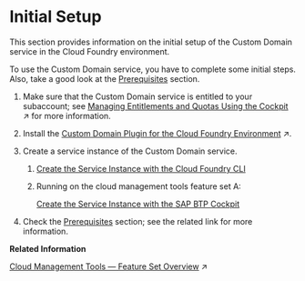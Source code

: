 <!-- loio108177aea2a04d1b9006d96173bfa99a -->

# Initial Setup

This section provides information on the initial setup of the Custom Domain service in the Cloud Foundry environment.

To use the Custom Domain service, you have to complete some initial steps. Also, take a good look at the [Prerequisites](prerequisites-48cdbe7.md) section.

1.  Make sure that the Custom Domain service is entitled to your subaccount; see [Managing Entitlements and Quotas Using the Cockpit](https://help.sap.com/viewer/65de2977205c403bbc107264b8eccf4b/Dev/en-US/c8248745dde24afb91479361de336111.html "When you purchase an enterprise account, you are entitled to use a specific set of resources, such as the amount of memory that can be allocated to your applications.") :arrow_upper_right: for more information.

2.  Install the [Custom Domain Plugin for the Cloud Foundry Environment](https://help.sap.com/viewer/65de2977205c403bbc107264b8eccf4b/Dev/en-US/1832fcd1eec9415694de50f620e5a522.html "The Custom Domain CLI plugin provides functions for creating private keys and certificate signing requests, as well as additional commands for managing your custom domains.") :arrow_upper_right:.

3.  Create a service instance of the Custom Domain service.

    1.  [Create the Service Instance with the Cloud Foundry CLI](create-the-service-instance-with-the-cloud-foundry-cli-8eef2cc.md)

    2.  Running on the cloud management tools feature set A:

        [Create the Service Instance with the SAP BTP Cockpit](create-the-service-instance-with-the-sap-btp-cockpit-5bf9e66.md)


4.  Check the [Prerequisites](prerequisites-48cdbe7.md) section; see the related link for more information.


**Related Information**  


[Cloud Management Tools — Feature Set Overview](https://help.sap.com/viewer/65de2977205c403bbc107264b8eccf4b/Dev/en-US/caf4e4e23aef4666ad8f125af393dfb2.html "Cloud management tools represent the group of technologies designed for managing SAP BTP.") :arrow_upper_right:

